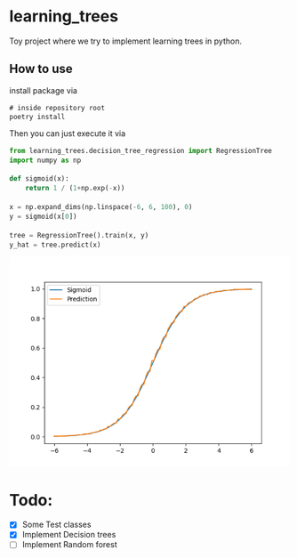 # learning_trees

Toy project where we try to implement learning trees in python.

## How to use

install package via 
```shell
# inside repository root
poetry install
```

Then you can just execute it via
```python
from learning_trees.decision_tree_regression import RegressionTree
import numpy as np

def sigmoid(x):
    return 1 / (1+np.exp(-x))

x = np.expand_dims(np.linspace(-6, 6, 100), 0)
y = sigmoid(x[0])

tree = RegressionTree().train(x, y)
y_hat = tree.predict(x)

```
![Image of tree sigmoid function](images/regression_sigmoid.png)
# Todo:
- [x] Some Test classes
- [x] Implement Decision trees
- [ ] Implement Random forest
